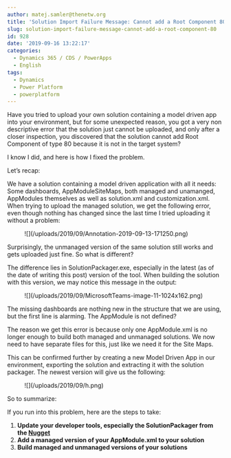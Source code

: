```yaml
---
author: matej.samler@thenetw.org
title: 'Solution Import Failure Message: Cannot add a Root Component 80'
slug: solution-import-failure-message-cannot-add-a-root-component-80
id: 928
date: '2019-09-16 13:22:17'
categories:
  - Dynamics 365 / CDS / PowerApps
  - English
tags:
  - Dynamics
  - Power Platform
  - powerplatform
---
```


  
Have you tried to upload your own solution containing a model driven app into your environment, but for some unexpected reason, you got a very non descriptive error that the solution just cannot be uploaded, and only after a closer inspection, you discovered that the solution cannot add Root Component of type 80 because it is not in the target system?  

I know I did, and here is how I fixed the problem.

Let’s recap:  

We have a solution containing a model driven application with all it needs: Some dashboards, AppModuleSiteMaps, both managed and unamanged, AppModules themselves as well as solution.xml and customization.xml. When trying to upload the managed solution, we get the following error, even though nothing has changed since the last time I tried uploading it without a problem:

<figure class="wp-block-image">![](/uploads/2019/09/Annotation-2019-09-13-171250.png)</figure>

Surprisingly, the unmanaged version of the same solution still works and gets uploaded just fine. So what is different?  

The difference lies in SolutionPackager.exe, especially in the latest (as of the date of writing this post) version of the tool. When building the solution with this version, we may notice this message in the output:  

<figure class="wp-block-image">![](/uploads/2019/09/MicrosoftTeams-image-11-1024x162.png)</figure>

The missing dashboards are nothing new in the structure that we are using, but the first line is alarming. The AppModule is not defined?  

The reason we get this error is because only one AppModule.xml is no longer enough to build both managed and unmanaged solutions. We now need to have separate files for this, just like we need it for the Site Maps.  

This can be confirmed further by creating a new Model Driven App in our environment, exporting the solution and extracting it with the solution packager. The newest version will give us the following:  

<figure class="wp-block-image is-resized">![](/uploads/2019/09/h.png)</figure>

So to summarize:  

If you run into this problem, here are the steps to take:

1.  **Update your developer tools, especially the SolutionPackager from the [Nugget](https://docs.microsoft.com/en-us/dynamics365/customer-engagement/developer/download-tools-nuget)**
2.  **Add a managed version of your AppModule.xml to your solution**
3.  **Build managed and unmanaged versions of your solutions**